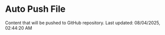 # Auto Push File

Content that will be pushed to GitHub repository.
Last updated: 08/04/2025, 02:44:20 AM